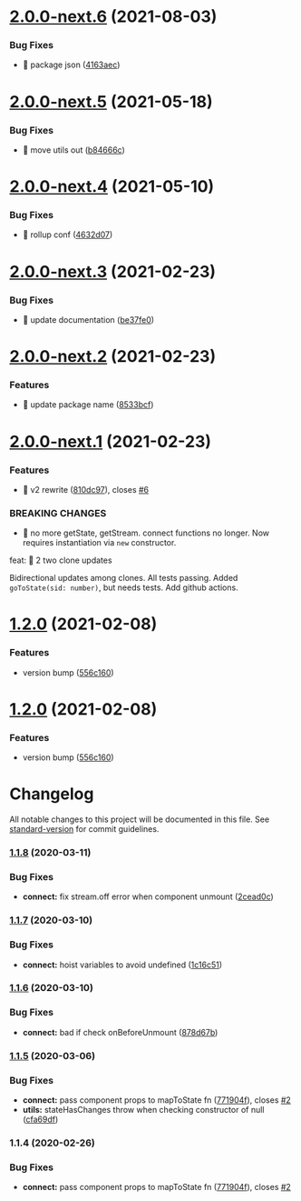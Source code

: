 # [2.0.0-next.6](https://github.com/riot-tools/meiosis/compare/v2.0.0-next.5...v2.0.0-next.6) (2021-08-03)


### Bug Fixes

* 🐛 package json ([4163aec](https://github.com/riot-tools/meiosis/commit/4163aec13718ca10c232778aa07d6e2c7c0e144f))

# [2.0.0-next.5](https://github.com/riot-tools/meiosis/compare/v2.0.0-next.4...v2.0.0-next.5) (2021-05-18)


### Bug Fixes

* 🐛 move utils out ([b84666c](https://github.com/riot-tools/meiosis/commit/b84666c0c443af0a433ceaee145e666666a5f87e))

# [2.0.0-next.4](https://github.com/riot-tools/meiosis/compare/v2.0.0-next.3...v2.0.0-next.4) (2021-05-10)


### Bug Fixes

* 🐛 rollup conf ([4632d07](https://github.com/riot-tools/meiosis/commit/4632d0785ff1c0dd91a81b31094b67fdbbbeb533))

# [2.0.0-next.3](https://github.com/riot-tools/meiosis/compare/v2.0.0-next.2...v2.0.0-next.3) (2021-02-23)


### Bug Fixes

* 🐛 update documentation ([be37fe0](https://github.com/riot-tools/meiosis/commit/be37fe09cad2bd510cca97882ac3f46b10ea08a7))

# [2.0.0-next.2](https://github.com/riot-tools/meiosis/compare/v2.0.0-next.1...v2.0.0-next.2) (2021-02-23)


### Features

* 🤖 update package name ([8533bcf](https://github.com/riot-tools/meiosis/commit/8533bcf2e2cd26709fa7bb18a3a24f1bb4d7e8fd))

# [2.0.0-next.1](https://github.com/damusix/riot-meiosis/compare/v1.2.0...v2.0.0-next.1) (2021-02-23)


### Features

* 🎸 v2 rewrite ([810dc97](https://github.com/damusix/riot-meiosis/commit/810dc97400c764f36f03f97ea5e9f101f75d5cae)), closes [#6](https://github.com/damusix/riot-meiosis/issues/6)


### BREAKING CHANGES

* 🧨 no more getState, getStream. connect functions no longer. Now requires
instantiation via `new` constructor.

feat: 🎸 2 two clone updates

Bidirectional updates among clones. All tests passing. Added
`goToState(sid: number)`, but needs tests. Add github actions.

# [1.2.0](https://github.com/damusix/riot-meiosis/compare/v1.1.8...v1.2.0) (2021-02-08)


### Features

* version bump ([556c160](https://github.com/damusix/riot-meiosis/commit/556c160083a573b7b519bd63447795e13b6ce7e7))

# [1.2.0](https://github.com/damusix/riot-meiosis/compare/v1.1.8...v1.2.0) (2021-02-08)


### Features

* version bump ([556c160](https://github.com/damusix/riot-meiosis/commit/556c160083a573b7b519bd63447795e13b6ce7e7))

# Changelog

All notable changes to this project will be documented in this file. See [standard-version](https://github.com/conventional-changelog/standard-version) for commit guidelines.

### [1.1.8](https://github.com/damusix/riot-meiosis/compare/v1.1.7...v1.1.8) (2020-03-11)


### Bug Fixes

* **connect:** fix stream.off error when component unmount ([2cead0c](https://github.com/damusix/riot-meiosis/commit/2cead0c3a30208867ec0f6532863a94226b543d3))

### [1.1.7](https://github.com/damusix/riot-meiosis/compare/v1.1.6...v1.1.7) (2020-03-10)


### Bug Fixes

* **connect:** hoist variables to avoid undefined ([1c16c51](https://github.com/damusix/riot-meiosis/commit/1c16c51d6053054f6b68eabf4a9986473699799c))

### [1.1.6](https://github.com/damusix/riot-meiosis/compare/v1.1.5...v1.1.6) (2020-03-10)


### Bug Fixes

* **connect:** bad if check onBeforeUnmount ([878d67b](https://github.com/damusix/riot-meiosis/commit/878d67b214b8ef7826119db7620c9b51262c9e4f))

### [1.1.5](https://github.com/damusix/riot-meiosis/compare/v1.1.3...v1.1.5) (2020-03-06)


### Bug Fixes

* **connect:** pass component props to mapToState fn ([771904f](https://github.com/damusix/riot-meiosis/commit/771904f19efde1e315f1d2c9f72f3e586644b02a)), closes [#2](https://github.com/damusix/riot-meiosis/issues/2)
* **utils:** stateHasChanges throw when checking constructor of null ([cfa69df](https://github.com/damusix/riot-meiosis/commit/cfa69df165278394c250e03c3a4a8c3788f16f0b))

### 1.1.4 (2020-02-26)


### Bug Fixes

* **connect:** pass component props to mapToState fn ([771904f](https://github.com/damusix/riot-meiosis/commit/771904f19efde1e315f1d2c9f72f3e586644b02a)), closes [#2](https://github.com/damusix/riot-meiosis/issues/2)
